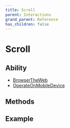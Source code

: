 ```yaml
---
title: Scroll
parent: Interactions
grand_parent: Reference
has_children: false
---
```


# Scroll

## Ability

- [BrowserTheWeb](../../abilities/BROWSE_THE_WEB.md)
- [OperateOnMobileDevice](../../abilities/OPERATE_ON_MOBILE_DEVICE.md)

## Methods

## Example